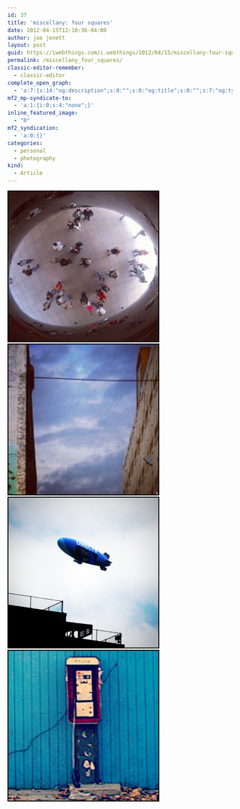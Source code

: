 ```yaml
---
id: 37
title: 'miscellany: four squares'
date: 2012-04-15T12:10:36-04:00
author: joe jenett
layout: post
guid: https://iwebthings.com/i.webthings/2012/04/15/miscellany-four-squares/
permalink: /miscellany_four_squares/
classic-editor-remember:
  - classic-editor
complete_open_graph:
  - 'a:7:{s:14:"og:description";s:0:"";s:8:"og:title";s:0:"";s:7:"og:type";s:0:"";s:12:"twitter:card";s:7:"summary";s:15:"twitter:creator";s:0:"";s:19:"twitter:description";s:0:"";s:8:"og:image";s:0:"";}'
mf2_mp-syndicate-to:
  - 'a:1:{i:0;s:4:"none";}'
inline_featured_image:
  - "0"
mf2_syndication:
  - 'a:0:{}'
categories:
  - personal
  - photography
kind:
  - Article
---
```

<img style="border: none;" src="/images/four_square_1.png" alt="four square 1" />

<img style="border: none;" src="/images/four_square_2.png" alt="four square 2" /> 

<img style="border: none;" src="/images/four_square_3.png" alt="four square 3" /> 

<img style="border: none;" src="/images/four_square_4.png" alt="four square 4" />